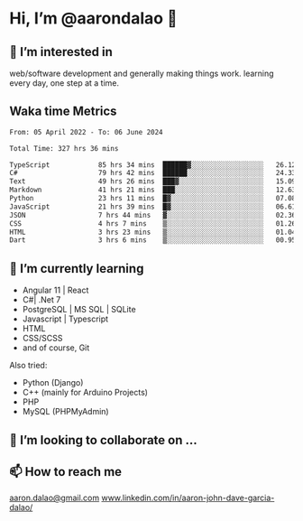 # __Hi, I’m @aarondalao__ 👋 
## 👀 I’m interested in 
web/software development and generally making things work.
learning every day, one step at a time. 

## Waka time Metrics
<!--START_SECTION:waka-->

```txt
From: 05 April 2022 - To: 06 June 2024

Total Time: 327 hrs 36 mins

TypeScript            85 hrs 34 mins  ██████▓░░░░░░░░░░░░░░░░░░   26.12 %
C#                    79 hrs 42 mins  ██████░░░░░░░░░░░░░░░░░░░   24.33 %
Text                  49 hrs 26 mins  ███▓░░░░░░░░░░░░░░░░░░░░░   15.09 %
Markdown              41 hrs 21 mins  ███░░░░░░░░░░░░░░░░░░░░░░   12.63 %
Python                23 hrs 11 mins  █▓░░░░░░░░░░░░░░░░░░░░░░░   07.08 %
JavaScript            21 hrs 39 mins  █▓░░░░░░░░░░░░░░░░░░░░░░░   06.61 %
JSON                  7 hrs 44 mins   ▓░░░░░░░░░░░░░░░░░░░░░░░░   02.36 %
CSS                   4 hrs 7 mins    ▒░░░░░░░░░░░░░░░░░░░░░░░░   01.26 %
HTML                  3 hrs 23 mins   ▒░░░░░░░░░░░░░░░░░░░░░░░░   01.04 %
Dart                  3 hrs 6 mins    ▒░░░░░░░░░░░░░░░░░░░░░░░░   00.95 %
```

<!--END_SECTION:waka-->

## 🌱 I’m currently learning 

- Angular 11 | React 
- C#| .Net 7
- PostgreSQL | MS SQL | SQLite
- Javascript | Typescript
- HTML 
- CSS/SCSS
- and of course, Git 


Also tried:
- Python (Django)
- C++ (mainly for Arduino Projects)
- PHP
- MySQL (PHPMyAdmin)


## 💞️ I’m looking to collaborate on ...

## 📫 How to reach me 
aaron.dalao@gmail.com
www.linkedin.com/in/aaron-john-dave-garcia-dalao/

<!---
aarondalao/aarondalao is a ✨ special ✨ repository because its `README.md` (this file) appears on your GitHub profile.
You can click the Preview link to take a look at your changes.
--->
